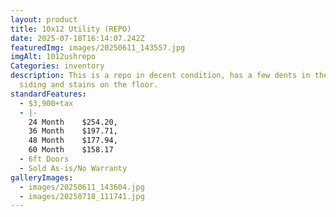 ```yaml
---
layout: product
title: 10x12 Utility (REPO)
date: 2025-07-18T16:14:07.242Z
featuredImg: images/20250611_143557.jpg
imgAlt: 1012ushrepo
Categories: inventory
description: This is a repo in decent condition, has a few dents in the metal
  siding and stains on the floor.
standardFeatures:
  - $3,900+tax
  - |-
    24 Month	$254.20,
    36 Month	$197.71,
    48 Month	$177.94,
    60 Month	$158.17
  - 6ft Doors
  - Sold As-is/No Warranty
galleryImages:
  - images/20250611_143604.jpg
  - images/20250718_111741.jpg
---
```

